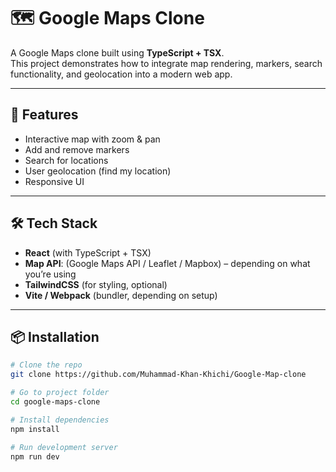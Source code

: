 # 🗺️ Google Maps Clone

A Google Maps clone built using **TypeScript + TSX**.  
This project demonstrates how to integrate map rendering, markers, search functionality, and geolocation into a modern web app.

---

## 🚀 Features
- Interactive map with zoom & pan
- Add and remove markers
- Search for locations
- User geolocation (find my location)
- Responsive UI

---

## 🛠️ Tech Stack
- **React** (with TypeScript + TSX)
- **Map API**: (Google Maps API / Leaflet / Mapbox) – depending on what you’re using
- **TailwindCSS** (for styling, optional)
- **Vite / Webpack** (bundler, depending on setup)

---

## 📦 Installation

```bash
# Clone the repo
git clone https://github.com/Muhammad-Khan-Khichi/Google-Map-clone

# Go to project folder
cd google-maps-clone

# Install dependencies
npm install

# Run development server
npm run dev
